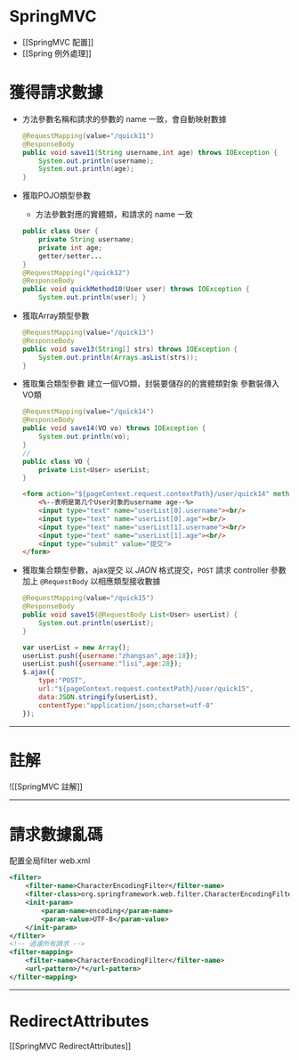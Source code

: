 # SpringMVC
- [[SpringMVC 配置]]
- [[Spring 例外處理]]

# 獲得請求數據
- 方法參數名稱和請求的參數的 name 一致，會自動映射數據
	```java
	@RequestMapping(value="/quick11")
	@ResponseBody
	public void save11(String username,int age) throws IOException {
	    System.out.println(username);
	    System.out.println(age);
	}
	```

- 獲取POJO類型參數
	- 方法參數對應的實體類，和請求的 name 一致
	```java
	public class User {
		private String username; 
		private int age; 
		getter/setter...
	}
	@RequestMapping("/quick12")
	@ResponseBody
	public void quickMethod10(User user) throws IOException {
		System.out.println(user); }
	```
	
- 獲取Array類型參數
	```java
	@RequestMapping(value="/quick13")
	@ResponseBody
	public void save13(String[] strs) throws IOException {
	    System.out.println(Arrays.asList(strs));
	}
	```

- 獲取集合類型參數
	建立一個VO類，封裝要儲存的的實體類對象
	參數裝傳入VO類
	```java
	@RequestMapping(value="/quick14")
	@ResponseBody
	public void save14(VO vo) throws IOException {
	    System.out.println(vo);
	}
	//
	public class VO {
    	private List<User> userList;
	}
	```
	```html
	<form action="${pageContext.request.contextPath}/user/quick14" method="post">
   	    <%--表明是第几个User对象的username age--%>
   	    <input type="text" name="userList[0].username"><br/>
   	    <input type="text" name="userList[0].age"><br/>
   	    <input type="text" name="userList[1].username"><br/>
   	    <input type="text" name="userList[1].age"><br/>
   	    <input type="submit" value="提交">
 	</form>
	```
	
- 獲取集合類型參數，ajax提交
	以 _JAON_ 格式提交，`POST` 請求
	controller 參數加上 `@RequestBody` 以相應類型接收數據
	```java	
	@RequestMapping(value="/quick15")
	@ResponseBody
	public void save15(@RequestBody List<User> userList) {
	    System.out.println(userList);
	}
	```
	
	```js
	var userList = new Array();
	userList.push({username:"zhangsan",age:18});
	userList.push({username:"lisi",age:28});
	$.ajax({
	    type:"POST",
	    url:"${pageContext.request.contextPath}/user/quick15",
	    data:JSON.stringify(userList),
	    contentType:"application/json;charset=utf-8"
	});
	```





---
# 註解
![[SpringMVC 註解]]




---
# 請求數據亂碼
配置全局filter
web.xml
```xml
<filter>
	<filter-name>CharacterEncodingFilter</filter-name>
	<filter-class>org.springframework.web.filter.CharacterEncodingFilter</filter-class>
	<init-param>
		<param-name>encoding</param-name>
		<param-value>UTF-8</param-value>
	</init-param>
</filter>
<!-- 過濾所有請求 -->
<filter-mapping>
	<filter-name>CharacterEncodingFilter</filter-name>
	<url-pattern>/*</url-pattern>
</filter-mapping>
```


---

# RedirectAttributes
[[SpringMVC RedirectAttributes]]
